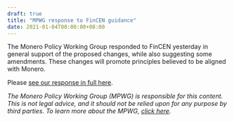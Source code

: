 ```yaml
---
draft: true
title: "MPWG response to FinCEN guidance"
date: 2021-01-04T00:00:00+08:00
---
```


The Monero Policy Working Group responded to FinCEN yesterday in general support of the proposed changes, while also suggesting some amendments. These changes will promote principles believed to be aligned with Monero.

Please [see our response in full here](https://github.com/monero-policy/docs/blob/main/MPWG%20on%20FinCEN_01-04-2021.pdf).


*The Monero Policy Working Group (MPWG) is responsible for this content. This is not legal advice, and it should not be relied upon for any purpose by third parties. To learn more about the MPWG, [click here](./posts/2019-01-01-about/).*
